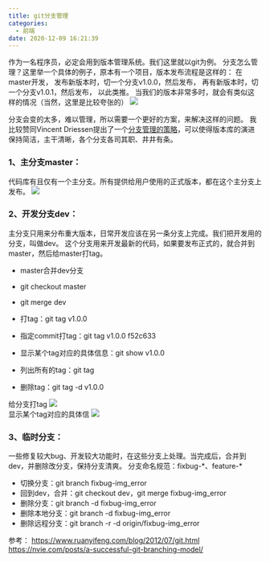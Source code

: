 ```yaml
---
title: git分支管理
categories:
  - 前端
date: 2020-12-09 16:21:39
---
```


作为一名程序员，必定会用到版本管理系统。我们这里就以git为例。
分支怎么管理？这里举一个具体的例子，原本有一个项目，版本发布流程是这样的：
在master开发，
发布新版本时，切一个分支v1.0.0，然后发布，
再有新版本时，切一个分支v1.0.1，然后发布，
以此类推。
当我们的版本非常多时，就会有类似这样的情况（当然，这里是比较夸张的）
![](https://img13.360buyimg.com/imagetools/jfs/t1/132523/7/19340/101969/5fd0c3d5Ebb874c43/6acacf342025dd29.png)

分支会变的太多，难以管理，所以需要一个更好的方案，来解决这样的问题。
我比较赞同Vincent Driessen提出了一个[分支管理的策略](https://nvie.com/posts/a-successful-git-branching-model)，可以使得版本库的演进保持简洁，主干清晰，各个分支各司其职、井井有条。

### 1、主分支master：
代码库有且仅有一个主分支。所有提供给用户使用的正式版本，都在这个主分支上发布。
![](https://img14.360buyimg.com/imagetools/jfs/t1/153087/34/9100/149987/5fd0c3d5E3dc2ce79/59a419d6a715c7af.png)

### 2、开发分支dev：
主分支只用来分布重大版本，日常开发应该在另一条分支上完成。我们把开发用的分支，叫做dev。
这个分支用来开发最新的代码，如果要发布正式的，就合并到master，然后给master打tag。
- master合并dev分支  
- git checkout master  
- git merge dev


- 打tag：git tag v1.0.0   
- 指定commit打tag：git tag v1.0.0 f52c633   
- 显示某个tag对应的具体信息：git show v1.0.0   
- 列出所有的tag：git tag   
- 删除tag：git tag -d v1.0.0   

给分支打tag
![](https://img11.360buyimg.com/imagetools/jfs/t1/152787/16/9170/149283/5fd0c3d5E2fec57bd/c1d8598c78adec95.png)   
显示某个tag对应的具体信
![](https://img10.360buyimg.com/imagetools/jfs/t1/154353/28/9068/79629/5fd0c3d5E3d2fc3a1/6b8eb6ffaaf1fca7.png)


### 3、临时分支：
一些修复较大bug、开发较大功能时，在这些分支上处理。当完成后，合并到dev，并删除改分支，保持分支清爽。
分支命名规范：fixbug-\*、feature-\*  

- 切换分支：git branch fixbug-img_error   
- 回到dev，合并：git checkout dev，git merge fixbug-img_error   
- 删除分支：git branch -d fixbug-img_error   
- 删除本地分支：git branch -d fixbug-img_error   
- 删除远程分支：git branch -r -d origin/fixbug-img_error



参考：
https://www.ruanyifeng.com/blog/2012/07/git.html   
https://nvie.com/posts/a-successful-git-branching-model/